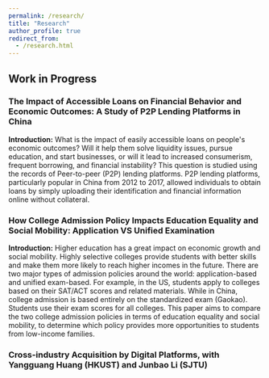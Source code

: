 ```yaml
---
permalink: /research/
title: "Research"
author_profile: true
redirect_from: 
  - /research.html
---
```


## Work in Progress
### The Impact of Accessible Loans on Financial Behavior and Economic Outcomes: A Study of P2P Lending Platforms in China

**Introduction:** What is the impact of easily accessible loans on people's economic outcomes? Will it help them solve liquidity issues, pursue education, and start businesses, or will it lead to increased consumerism, frequent borrowing, and financial instability? This question is studied using the records of Peer-to-peer (P2P) lending platforms. P2P lending platforms, particularly popular in China from 2012 to 2017, allowed individuals to obtain loans by simply uploading their identification and financial information online without collateral.


### How College Admission Policy Impacts Education Equality and Social Mobility: Application VS Unified Examination

**Introduction:** Higher education has a great impact on economic growth and social mobility. Highly selective colleges provide students with better skills and make them more likely to reach higher incomes in the future. There are two major types of admission policies around the world: application-based and unified exam-based. For example, in the US, students apply to colleges based on their SAT/ACT scores and related materials. While in China, college admission is based entirely on the standardized exam (Gaokao). Students use their exam scores for all colleges. This paper aims to compare the two college admission policies in terms of education equality and social mobility, to determine which policy provides more opportunities to students from low-income families.

### Cross-industry Acquisition by Digital Platforms, with Yangguang Huang (HKUST) and Junbao Li (SJTU)
